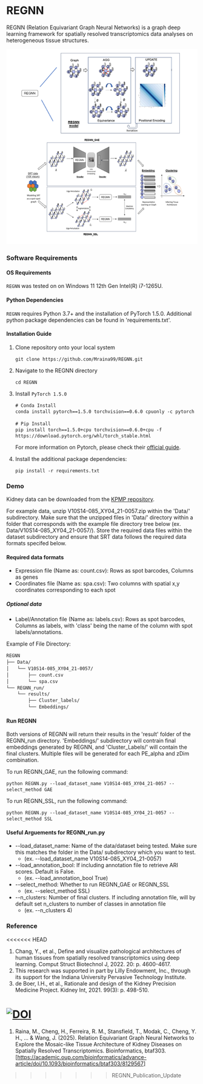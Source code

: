 # REGNN
REGNN (Relation Equivariant Graph Neural Networks) is a graph deep learning framework for spatially resolved transcriptomics data analyses on heterogeneous tissue structures. 

![Schema](REGNNSchema.png)

### Software Requirements

#### OS Requirements
``` REGNN ``` was tested on on Windows 11 12th Gen Intel(R) i7-1265U.

#### Python Dependencies
``` REGNN ``` requires Python 3.7+ and the installation of PyTorch 1.5.0. Additional python package dependencies can be found in 'requirements.txt'.

#### Installation Guide
1. Clone repository onto your local system
    ```
    git clone https://github.com/Mraina99/REGNN.git
    ```

2. Navigate to the REGNN directory
    ```
    cd REGNN
    ```

3. Install ```PyTorch 1.5.0``` 
    ```
    # Conda Install
    conda install pytorch==1.5.0 torchvision==0.6.0 cpuonly -c pytorch

    # Pip Install
    pip install torch==1.5.0+cpu torchvision==0.6.0+cpu -f https://download.pytorch.org/whl/torch_stable.html
    ```
    For more information on Pytorch, please check their [official guide](https://pytorch.org/get-started/previous-versions/#linux-and-windows-9).

4. Install the additional package dependencies:
    ```
    pip install -r requirements.txt
    ```

### Demo

Kidney data can be downloaded from the [KPMP repository](https://atlas.kpmp.org/repository/). 

For example data, unzip V10S14-085_XY04_21-0057.zip within the 'Data/' subdirectory. Make sure that the unzipped files in 'Data/' directory within a folder that corresponds with the example file directory tree below (ex. Data/V10S14-085_XY04_21-0057/). Store the required data files within the dataset subdirectory and ensure that SRT data follows the required data formats specifed below.

#### Required data formats
* Expression file (Name as: count.csv): Rows as spot barcodes, Columns as genes
* Coordinates file (Name as: spa.csv): Two columns with spatial x,y coordinates corresponding to each spot

##### Optional data
* Label/Annotation file (Name as: labels.csv): Rows as spot barcodes, Columns as labels, with 'class' being the name of the column with spot labels/annotations.

Example of File Directory:
```md
REGNN
├── Data/
│   └── V10S14-085_XY04_21-0057/
│       ├── count.csv
│       └── spa.csv
└── REGNN_run/
    └── results/
        ├── Cluster_labels/
        └── Embeddings/
```

#### Run REGNN
Both versions of REGNN will return their results in the 'result' folder of the REGNN_run directory. 'Embeddings/' subdirectory will contrain final embeddings generated by REGNN, and 'Cluster_Labels/' will contain the final clusters. Multiple files will be generated for each PE_alpha and zDim combination.

To run REGNN_GAE, run the following command:
```
python REGNN.py --load_dataset_name V10S14-085_XY04_21-0057 --select_method GAE
```

To run REGNN_SSL, run the following command:
```
python REGNN.py --load_dataset_name V10S14-085_XY04_21-0057 --select_method SSL
```

#### Useful Arguements for REGNN_run.py
* --load_dataset_name: Name of the data/dataset being tested. Make sure this matches the folder in the Data/ subdirectory which you want to test.
    * (ex. --load_dataset_name V10S14-085_XY04_21-0057)
* --load_annotation_bool: If including annotation file to retrieve ARI scores. Default is False. 
    * (ex.  --load_annotation_bool True)
* --select_method: Whether to run REGNN_GAE or REGNN_SSL
    * (ex. --select_method SSL)
* --n_clusters: Number of final clusters. If including annotation file, will by default set n_clusters to number of classes in annotation file
    * (ex. --n_clusters 4)


### Reference
<<<<<<< HEAD
1. Chang, Y., et al., Define and visualize pathological architectures of human tissues from spatially resolved transcriptomics using deep learning. Comput Struct Biotechnol J, 2022. 20: p. 4600-4617.
2. This research was supported in part by Lilly Endowment, Inc., through its support for the Indiana University Pervasive Technology Institute.
3. de Boer, I.H., et al., Rationale and design of the Kidney Precision Medicine Project. Kidney Int, 2021. 99(3): p. 498-510.

[![DOI](https://zenodo.org/badge/DOI/10.5281/zenodo.15268106.svg)](https://doi.org/10.5281/zenodo.15268106)
=======
1. Raina, M., Cheng, H., Ferreira, R. M., Stansfield, T., Modak, C., Cheng, Y. H., ... & Wang, J. (2025). Relation Equivariant Graph Neural Networks to Explore the Mosaic-like Tissue Architecture of Kidney Diseases on Spatially Resolved Transcriptomics. Bioinformatics, btaf303. [https://academic.oup.com/bioinformatics/advance-article/doi/10.1093/bioinformatics/btaf303/8129567]
>>>>>>> REGNN_Publication_Update
